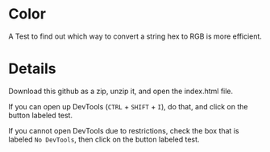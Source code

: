 # Color
A Test to find out which way to convert a string hex to RGB is more efficient.
  
  
  
# Details
Download this github as a zip, unzip it, and open the index.html file.  
  
If you can open up DevTools (`CTRL` + `SHIFT` + `I`), do that, and click on the button labeled test.  
  
  
If you cannot open DevTools due to restrictions, check the box that is labeled `No DevTools`, then click on the button labeled test.
